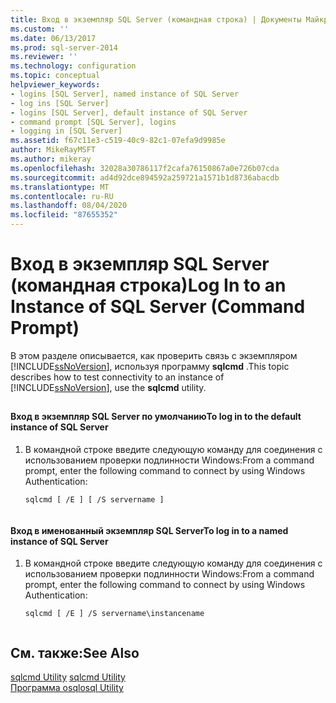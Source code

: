 ```yaml
---
title: Вход в экземпляр SQL Server (командная строка) | Документы Майкрософт
ms.custom: ''
ms.date: 06/13/2017
ms.prod: sql-server-2014
ms.reviewer: ''
ms.technology: configuration
ms.topic: conceptual
helpviewer_keywords:
- logins [SQL Server], named instance of SQL Server
- log ins [SQL Server]
- logins [SQL Server], default instance of SQL Server
- command prompt [SQL Server], logins
- logging in [SQL Server]
ms.assetid: f67c11e3-c519-40c9-82c1-07efa9d9985e
author: MikeRayMSFT
ms.author: mikeray
ms.openlocfilehash: 32028a30786117f2cafa76150867a0e726b07cda
ms.sourcegitcommit: ad4d92dce894592a259721a1571b1d8736abacdb
ms.translationtype: MT
ms.contentlocale: ru-RU
ms.lasthandoff: 08/04/2020
ms.locfileid: "87655352"
---
```

# <a name="log-in-to-an-instance-of-sql-server-command-prompt"></a><span data-ttu-id="45dc8-102">Вход в экземпляр SQL Server (командная строка)</span><span class="sxs-lookup"><span data-stu-id="45dc8-102">Log In to an Instance of SQL Server (Command Prompt)</span></span>
  <span data-ttu-id="45dc8-103">В этом разделе описывается, как проверить связь с экземпляром [!INCLUDE[ssNoVersion](../../includes/ssnoversion-md.md)], используя программу **sqlcmd** .</span><span class="sxs-lookup"><span data-stu-id="45dc8-103">This topic describes how to test connectivity to an instance of [!INCLUDE[ssNoVersion](../../includes/ssnoversion-md.md)], use the **sqlcmd** utility.</span></span>  
  
##  <a name="SSMSProcedure"></a>  
  
#### <a name="to-log-in-to-the-default-instance-of-sql-server"></a><span data-ttu-id="45dc8-104">Вход в экземпляр SQL Server по умолчанию</span><span class="sxs-lookup"><span data-stu-id="45dc8-104">To log in to the default instance of SQL Server</span></span>  
  
1.  <span data-ttu-id="45dc8-105">В командной строке введите следующую команду для соединения с использованием проверки подлинности Windows:</span><span class="sxs-lookup"><span data-stu-id="45dc8-105">From a command prompt, enter the following command to connect by using Windows Authentication:</span></span>  
  
    ```  
    sqlcmd [ /E ] [ /S servername ]  
  
    ```  
  
#### <a name="to-log-in-to-a-named-instance-of-sql-server"></a><span data-ttu-id="45dc8-106">Вход в именованный экземпляр SQL Server</span><span class="sxs-lookup"><span data-stu-id="45dc8-106">To log in to a named instance of SQL Server</span></span>  
  
1.  <span data-ttu-id="45dc8-107">В командной строке введите следующую команду для соединения с использованием проверки подлинности Windows:</span><span class="sxs-lookup"><span data-stu-id="45dc8-107">From a command prompt, enter the following command to connect by using Windows Authentication:</span></span>  
  
    ```  
    sqlcmd [ /E ] /S servername\instancename  
  
    ```  
  
## <a name="see-also"></a><span data-ttu-id="45dc8-108">См. также:</span><span class="sxs-lookup"><span data-stu-id="45dc8-108">See Also</span></span>  
 <span data-ttu-id="45dc8-109">[sqlcmd Utility](../../tools/sqlcmd-utility.md) </span><span class="sxs-lookup"><span data-stu-id="45dc8-109">[sqlcmd Utility](../../tools/sqlcmd-utility.md) </span></span>  
 [<span data-ttu-id="45dc8-110">Программа osql</span><span class="sxs-lookup"><span data-stu-id="45dc8-110">osql Utility</span></span>](../../tools/osql-utility.md)  
  
  
